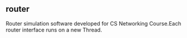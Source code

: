 ## router
Router simulation software developed for CS Networking Course.Each router interface runs on a new Thread.
